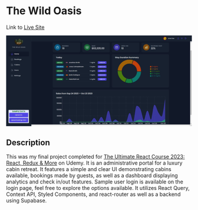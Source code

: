 # The Wild Oasis

Link to [Live Site](https://the-wild-oasis-izek.vercel.app/)

![Screenshot](./wild_oasis.JPG)

## Description
This was my final project completed for [The Ultimate React Course 2023: React, Redux & More](https://www.udemy.com/course/the-ultimate-react-course/) on Udemy. It is an administrative portal for a luxury cabin retreat. It features a simple and clear UI demonstrating cabins available, bookings made by guests, as well as a dashboard displaying analytics and check in/out features. Sample user login is available on the login page, feel free to explore the options available. It utilizes React Query, Context API, Styled Components, and react-router as well as a backend using Supabase.
